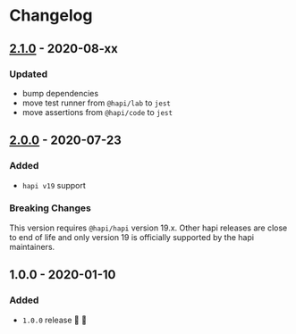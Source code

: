 # Changelog


## [2.1.0](https://github.com/supercharge/hapi-google-cloud-functions/compare/v2.0.0...v2.1.0) - 2020-08-xx

### Updated
- bump dependencies
- move test runner from `@hapi/lab` to `jest`
- move assertions from `@hapi/code` to `jest`


## [2.0.0](https://github.com/supercharge/hapi-google-cloud-functions/compare/v1.0.0...v2.0.0) - 2020-07-23

### Added
- `hapi v19` support

### Breaking Changes
This version requires `@hapi/hapi` version 19.x. Other hapi releases are close to end of life and only version 19 is officially supported by the hapi maintainers.


## 1.0.0 - 2020-01-10

### Added
- `1.0.0` release 🚀 🎉
